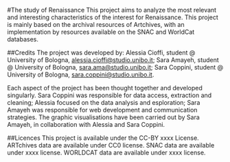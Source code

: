 #The study of Renaissance 
This project aims to analyze the most relevant and interesting characteristics of the interest for Renaissance.
This project is mainly based on the archival resources of Artchives, with an implementation by resources available on the SNAC and WorldCat databases.

##Credits
The project was developed by:
Alessia Cioffi, student @ University of Bologna, alessia.cioffi@studio.unibo.it;
Sara Amayeh, student @ University of Bologna, sara.ama@studio.unibo.it;
Sara Coppini, student @ University of Bologna, sara.coppini@studio.unibo.it. 

Each aspect of the project has been thought together and developed singularly. Sara Coppini was responsible for data access, extraction and cleaning; Alessia focused on the data analysis and esploration; Sara Amayeh was responsible for web development and communication strategies. The graphic visualisations have been carried out by Sara Amayeh, in collaboration with Alessia and Sara Coppini.

##Licences
This project is available under the CC-BY xxxx License.
ARTchives data are available under CC0 license.
SNAC data are available under xxxx license.
WORLDCAT data are available under xxxx license.
